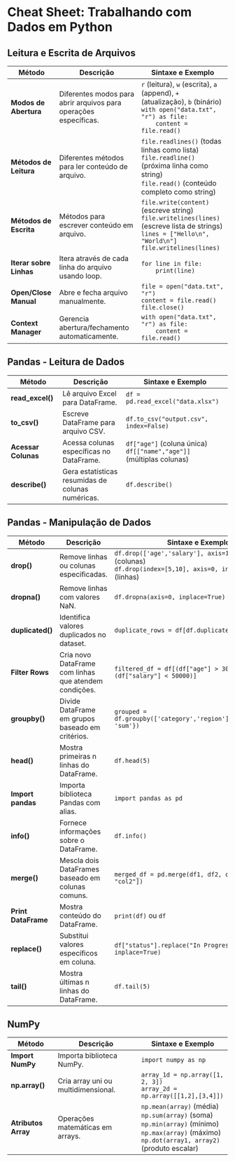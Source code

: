 # Cheat Sheet: Trabalhando com Dados em Python

## Leitura e Escrita de Arquivos

| Método | Descrição | Sintaxe e Exemplo |
|---|---|---|
| **Modos de Abertura** | Diferentes modos para abrir arquivos para operações específicas. | `r` (leitura), `w` (escrita), `a` (append), `+` (atualização), `b` (binário)<br>`with open("data.txt", "r") as file:`<br>`    content = file.read()` |
| **Métodos de Leitura** | Diferentes métodos para ler conteúdo de arquivo. | `file.readlines()` (todas linhas como lista)<br>`file.readline()` (próxima linha como string)<br>`file.read()` (conteúdo completo como string) |
| **Métodos de Escrita** | Métodos para escrever conteúdo em arquivo. | `file.write(content)` (escreve string)<br>`file.writelines(lines)` (escreve lista de strings)<br>`lines = ["Hello\n", "World\n"]`<br>`file.writelines(lines)` |
| **Iterar sobre Linhas** | Itera através de cada linha do arquivo usando loop. | `for line in file:`<br>`    print(line)` |
| **Open/Close Manual** | Abre e fecha arquivo manualmente. | `file = open("data.txt", "r")`<br>`content = file.read()`<br>`file.close()` |
| **Context Manager** | Gerencia abertura/fechamento automaticamente. | `with open("data.txt", "r") as file:`<br>`    content = file.read()` |

## Pandas - Leitura de Dados

| Método | Descrição | Sintaxe e Exemplo |
|---|---|---|
| **read_excel()** | Lê arquivo Excel para DataFrame. | `df = pd.read_excel("data.xlsx")` |
| **to_csv()** | Escreve DataFrame para arquivo CSV. | `df.to_csv("output.csv", index=False)` |
| **Acessar Colunas** | Acessa colunas específicas no DataFrame. | `df["age"]` (coluna única)<br>`df[["name","age"]]` (múltiplas colunas) |
| **describe()** | Gera estatísticas resumidas de colunas numéricas. | `df.describe()` |

## Pandas - Manipulação de Dados

| Método | Descrição | Sintaxe e Exemplo |
|---|---|---|
| **drop()** | Remove linhas ou colunas especificadas. | `df.drop(['age','salary'], axis=1, inplace=True)` (colunas)<br>`df.drop(index=[5,10], axis=0, inplace=True)` (linhas) |
| **dropna()** | Remove linhas com valores NaN. | `df.dropna(axis=0, inplace=True)` |
| **duplicated()** | Identifica valores duplicados no dataset. | `duplicate_rows = df[df.duplicated()]` |
| **Filter Rows** | Cria novo DataFrame com linhas que atendem condições. | `filtered_df = df[(df["age"] > 30) & (df["salary"] < 50000)]` |
| **groupby()** | Divide DataFrame em grupos baseado em critérios. | `grouped = df.groupby(['category','region']).agg({'sales': 'sum'})` |
| **head()** | Mostra primeiras n linhas do DataFrame. | `df.head(5)` |
| **Import pandas** | Importa biblioteca Pandas com alias. | `import pandas as pd` |
| **info()** | Fornece informações sobre o DataFrame. | `df.info()` |
| **merge()** | Mescla dois DataFrames baseado em colunas comuns. | `merged_df = pd.merge(df1, df2, on=["col1", "col2"])` |
| **Print DataFrame** | Mostra conteúdo do DataFrame. | `print(df)` ou `df` |
| **replace()** | Substitui valores específicos em coluna. | `df["status"].replace("In Progress", "Active", inplace=True)` |
| **tail()** | Mostra últimas n linhas do DataFrame. | `df.tail(5)` |

## NumPy

| Método | Descrição | Sintaxe e Exemplo |
|---|---|---|
| **Import NumPy** | Importa biblioteca NumPy. | `import numpy as np` |
| **np.array()** | Cria array uni ou multidimensional. | `array_1d = np.array([1, 2, 3])`<br>`array_2d = np.array([[1,2],[3,4]])` |
| **Atributos Array** | Operações matemáticas em arrays. | `np.mean(array)` (média)<br>`np.sum(array)` (soma)<br>`np.min(array)` (mínimo)<br>`np.max(array)` (máximo)<br>`np.dot(array1, array2)` (produto escalar) |